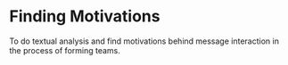 Finding Motivations
===================

To do textual analysis and find motivations behind message interaction in the process of forming teams.
